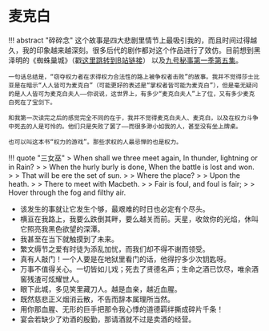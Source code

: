 # 麦克白


!!! abstract "碎碎念"
    这个故事是四大悲剧里情节上最吸引我的，而且时间过得越久，我的印象越来越深刻。很多后代的剧作都对这个作品进行了效仿。目前想到黑泽明的《蜘蛛巢城》（戳[这里跳转到B站链接](https://www.bilibili.com/bangumi/play/ep333976?theme=movie&spm_id_from=333.337.0.0)） 以及[九号秘事第一季第五集](https://www.bilibili.com/bangumi/play/ep198221?spm_id_from=333.337.0.0&from_spmid=666.25.episode.0)。

    一句话总结是，“窃夺权力者在求得权力合法性的路上被争权者击败”的故事。我并不觉得莎士比亚是在暗示“人人皆可为麦克白”（可能更好的表述是“掌权者皆可能为麦克白”），但是毫无疑问的是人人皆可为麦克白夫人——你说说，这世界上，有多少“麦克白夫人”上了位，又有多少麦克白死在了宝剑下。

    和我第一次读完之后的感觉完全不同的在于，我并不觉得麦克白夫人、麦克白，以及在权力斗争中死去的人是可怜的。他们只是失败了罢了——而很多渺小如我的人，甚至没有坐上牌桌。

    也可以叫这本书“权力的游戏”。那些求权的人最忌惮的也是权力。


!!! quote "三女巫"
    > When shall we three meet again, In thunder, lightning or in Rain?
    >
    > When the hurly burly is done, When the battle is lost and won.
    >
    > That will be ere the set of sun.
    >
    > Where the place? 
    >
    > Upon the heath.
    >
    > There to meet with Macbeth.
    >
    > Fair is foul, and foul is fair;
    > 
    > Hover through the fog and filthy air.


- 该发生的事就让它发生个够，最艰难的时日也必定有个尽头。
- 横亘在我路上，我要么跌倒其畔，要么越关而前。天星，收敛你的光焰，休叫它照亮我黑色欲望的深潭。
- 我甚至在当下就触摸到了未来。
- 繁文缛节之爱有时徒为添乱加忧，而我们却不得不谢而领受。
- 真有人敲门！一个人要是在地狱里看门的话，他得拧多少次钥匙呀。
- 万事不值得关心。一切皆如儿戏；死去了贤德名声；生命之酒已饮尽，唯余酒窖残渣可炫耀世人。
- 眼下此城，多见笑里藏刀人。越是血亲，越近血腥。
- 既然慈悲正义烟消云散，不告而辞本属理所当然。
- 用你那血腥、无形的巨手把那令我心悸的道德羁绊撕成碎片千条！
- 宴会若缺少了劝酒的殷勤，那请酒就不过是卖酒的经营。